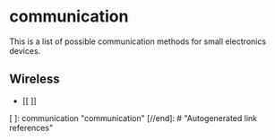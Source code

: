# communication

This is a list of possible communication methods for small electronics devices.

## Wireless
- [[   ]]

[//begin]: # "Autogenerated link references for markdown compatibility"
[   ]: communication "communication"
[//end]: # "Autogenerated link references"
